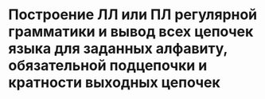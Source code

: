 # Построение ЛЛ или ПЛ регулярной грамматики и вывод всех цепочек языка для заданных алфавиту, обязательной подцепочки и кратности выходных цепочек
